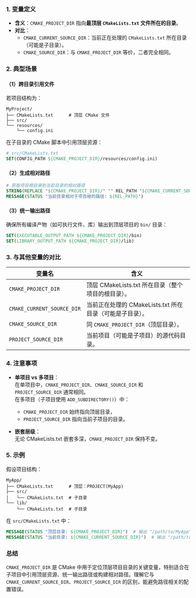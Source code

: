 ### **1. 变量定义**
- **含义**：`CMAKE_PROJECT_DIR` 指向**最顶层 `CMakeLists.txt` 文件所在的目录**。
- **对比**：
  - `CMAKE_CURRENT_SOURCE_DIR`：当前正在处理的 `CMakeLists.txt` 所在目录（可能是子目录）。
  - `CMAKE_SOURCE_DIR`：与 `CMAKE_PROJECT_DIR` 等价，二者完全相同。


### **2. 典型场景**
#### **（1）跨目录引用文件**
若项目结构为：
```
MyProject/
├── CMakeLists.txt      # 顶层 CMake 文件
├── src/
└── resources/
    └── config.ini
```
在子目录的 CMake 脚本中引用顶层资源：
```cmake
# src/CMakeLists.txt
SET(CONFIG_PATH ${CMAKE_PROJECT_DIR}/resources/config.ini)
```

#### **（2）生成相对路径**
```cmake
# 获取项目根目录到当前目录的相对路径
STRING(REPLACE "${CMAKE_PROJECT_DIR}/" "" REL_PATH "${CMAKE_CURRENT_SOURCE_DIR}")
MESSAGE(STATUS "当前目录相对于项目根的路径: ${REL_PATH}")
```

#### **（3）统一输出路径**
确保所有编译产物（如可执行文件、库）输出到顶层项目的 `bin/` 目录：
```cmake
SET(EXECUTABLE_OUTPUT_PATH ${CMAKE_PROJECT_DIR}/bin)
SET(LIBRARY_OUTPUT_PATH ${CMAKE_PROJECT_DIR}/lib)
```


### **3. 与其他变量的对比**
| 变量名                        | 含义                                   |
| -------------------------- | ------------------------------------ |
| `CMAKE_PROJECT_DIR`        | 顶层 CMakeLists.txt 所在目录（整个项目的根目录）。    |
| `CMAKE_CURRENT_SOURCE_DIR` | 当前正在处理的 CMakeLists.txt 所在目录（可能是子目录）。 |
| `CMAKE_SOURCE_DIR`         | 同 `CMAKE_PROJECT_DIR`（顶层目录）。         |
| `PROJECT_SOURCE_DIR`       | 当前项目（可能是子项目）的源代码目录。                  |


### **4. 注意事项**
- **单项目 vs 多项目**：  
  在单项目中，`CMAKE_PROJECT_DIR`、`CMAKE_SOURCE_DIR` 和 `PROJECT_SOURCE_DIR` 通常相同。  
  在多项目（子项目使用 `ADD_SUBDIRECTORY()`）中：
  - `CMAKE_PROJECT_DIR` 始终指向顶层目录，
  - `PROJECT_SOURCE_DIR` 指向当前子项目的目录。

- **嵌套层级**：  
  无论 CMakeLists.txt 嵌套多深，`CMAKE_PROJECT_DIR` 保持不变。


### **5. 示例**
假设项目结构：
```
MyApp/
├── CMakeLists.txt      # 顶层：PROJECT(MyApp)
├── src/
│   └── CMakeLists.txt  # 子目录
└── lib/
    └── CMakeLists.txt  # 子目录
```

在 `src/CMakeLists.txt` 中：
```cmake
MESSAGE(STATUS "顶层目录: ${CMAKE_PROJECT_DIR}")  # 输出 "/path/to/MyApp"
MESSAGE(STATUS "当前目录: ${CMAKE_CURRENT_SOURCE_DIR}")  # 输出 "/path/to/MyApp/src"
```


### **总结**
`CMAKE_PROJECT_DIR` 是 CMake 中用于定位顶层项目目录的关键变量，特别适合在子项目中引用顶层资源、统一输出路径或构建相对路径。理解它与 `CMAKE_CURRENT_SOURCE_DIR`、`PROJECT_SOURCE_DIR` 的区别，能避免路径相关的配置错误。